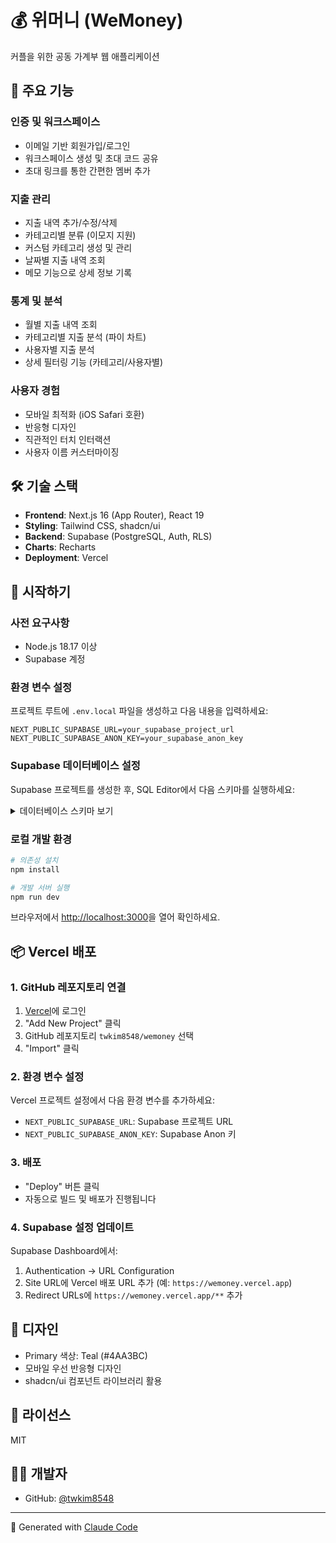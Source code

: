 # 💰 위머니 (WeMoney)

커플을 위한 공동 가계부 웹 애플리케이션

## 📱 주요 기능

### 인증 및 워크스페이스
- 이메일 기반 회원가입/로그인
- 워크스페이스 생성 및 초대 코드 공유
- 초대 링크를 통한 간편한 멤버 추가

### 지출 관리
- 지출 내역 추가/수정/삭제
- 카테고리별 분류 (이모지 지원)
- 커스텀 카테고리 생성 및 관리
- 날짜별 지출 내역 조회
- 메모 기능으로 상세 정보 기록

### 통계 및 분석
- 월별 지출 내역 조회
- 카테고리별 지출 분석 (파이 차트)
- 사용자별 지출 분석
- 상세 필터링 기능 (카테고리/사용자별)

### 사용자 경험
- 모바일 최적화 (iOS Safari 호환)
- 반응형 디자인
- 직관적인 터치 인터랙션
- 사용자 이름 커스터마이징

## 🛠 기술 스택

- **Frontend**: Next.js 16 (App Router), React 19
- **Styling**: Tailwind CSS, shadcn/ui
- **Backend**: Supabase (PostgreSQL, Auth, RLS)
- **Charts**: Recharts
- **Deployment**: Vercel

## 🚀 시작하기

### 사전 요구사항

- Node.js 18.17 이상
- Supabase 계정

### 환경 변수 설정

프로젝트 루트에 `.env.local` 파일을 생성하고 다음 내용을 입력하세요:

```env
NEXT_PUBLIC_SUPABASE_URL=your_supabase_project_url
NEXT_PUBLIC_SUPABASE_ANON_KEY=your_supabase_anon_key
```

### Supabase 데이터베이스 설정

Supabase 프로젝트를 생성한 후, SQL Editor에서 다음 스키마를 실행하세요:

<details>
<summary>데이터베이스 스키마 보기</summary>

```sql
-- 워크스페이스 테이블
CREATE TABLE workspaces (
  id UUID PRIMARY KEY DEFAULT gen_random_uuid(),
  name TEXT NOT NULL DEFAULT '우리의 가계부',
  invite_code TEXT UNIQUE NOT NULL,
  created_at TIMESTAMP WITH TIME ZONE DEFAULT NOW(),
  created_by UUID REFERENCES auth.users(id)
);

-- 워크스페이스 멤버 테이블
CREATE TABLE workspace_members (
  id UUID PRIMARY KEY DEFAULT gen_random_uuid(),
  workspace_id UUID NOT NULL REFERENCES workspaces(id) ON DELETE CASCADE,
  user_id UUID NOT NULL REFERENCES auth.users(id) ON DELETE CASCADE,
  display_name TEXT,
  joined_at TIMESTAMP WITH TIME ZONE DEFAULT NOW(),
  UNIQUE(workspace_id, user_id)
);

-- 카테고리 테이블
CREATE TABLE categories (
  id UUID PRIMARY KEY DEFAULT gen_random_uuid(),
  workspace_id UUID NOT NULL REFERENCES workspaces(id) ON DELETE CASCADE,
  name TEXT NOT NULL,
  emoji TEXT,
  is_default BOOLEAN DEFAULT false,
  created_by UUID REFERENCES auth.users(id),
  created_at TIMESTAMP WITH TIME ZONE DEFAULT NOW()
);

-- 지출 테이블
CREATE TABLE expenses (
  id UUID PRIMARY KEY DEFAULT gen_random_uuid(),
  workspace_id UUID NOT NULL REFERENCES workspaces(id) ON DELETE CASCADE,
  category_id UUID NOT NULL REFERENCES categories(id) ON DELETE RESTRICT,
  amount DECIMAL(15, 2) NOT NULL,
  memo TEXT,
  spent_at DATE NOT NULL,
  spent_by UUID NOT NULL REFERENCES auth.users(id),
  recorded_by UUID NOT NULL REFERENCES auth.users(id),
  created_at TIMESTAMP WITH TIME ZONE DEFAULT NOW(),
  updated_at TIMESTAMP WITH TIME ZONE DEFAULT NOW()
);

-- RLS 정책 설정
ALTER TABLE workspaces ENABLE ROW LEVEL SECURITY;
ALTER TABLE workspace_members ENABLE ROW LEVEL SECURITY;
ALTER TABLE categories ENABLE ROW LEVEL SECURITY;
ALTER TABLE expenses ENABLE ROW LEVEL SECURITY;

-- workspaces 정책
CREATE POLICY "Users can view their workspaces"
  ON workspaces FOR SELECT
  USING (
    id IN (
      SELECT workspace_id FROM workspace_members
      WHERE user_id = auth.uid()
    )
  );

CREATE POLICY "Users can insert workspaces"
  ON workspaces FOR INSERT
  WITH CHECK (created_by = auth.uid());

-- workspace_members 정책
CREATE POLICY "Users can view workspace members"
  ON workspace_members FOR SELECT
  USING (
    workspace_id IN (
      SELECT workspace_id FROM workspace_members
      WHERE user_id = auth.uid()
    )
  );

CREATE POLICY "Users can join workspaces"
  ON workspace_members FOR INSERT
  WITH CHECK (user_id = auth.uid());

CREATE POLICY "Users can update their display name"
  ON workspace_members FOR UPDATE
  USING (user_id = auth.uid());

-- categories 정책
CREATE POLICY "Users can view workspace categories"
  ON categories FOR SELECT
  USING (
    workspace_id IN (
      SELECT workspace_id FROM workspace_members
      WHERE user_id = auth.uid()
    )
  );

CREATE POLICY "Users can create categories"
  ON categories FOR INSERT
  WITH CHECK (
    workspace_id IN (
      SELECT workspace_id FROM workspace_members
      WHERE user_id = auth.uid()
    )
  );

CREATE POLICY "Users can delete categories"
  ON categories FOR DELETE
  USING (
    workspace_id IN (
      SELECT workspace_id FROM workspace_members
      WHERE user_id = auth.uid()
    )
  );

-- expenses 정책
CREATE POLICY "Users can view workspace expenses"
  ON expenses FOR SELECT
  USING (
    workspace_id IN (
      SELECT workspace_id FROM workspace_members
      WHERE user_id = auth.uid()
    )
  );

CREATE POLICY "Users can create expenses"
  ON expenses FOR INSERT
  WITH CHECK (
    workspace_id IN (
      SELECT workspace_id FROM workspace_members
      WHERE user_id = auth.uid()
    )
  );

CREATE POLICY "Users can update expenses"
  ON expenses FOR UPDATE
  USING (
    workspace_id IN (
      SELECT workspace_id FROM workspace_members
      WHERE user_id = auth.uid()
    )
  );

CREATE POLICY "Users can delete expenses"
  ON expenses FOR DELETE
  USING (
    workspace_id IN (
      SELECT workspace_id FROM workspace_members
      WHERE user_id = auth.uid()
    )
  );

-- 헬퍼 함수: 워크스페이스 생성 시 기본 카테고리 생성
CREATE OR REPLACE FUNCTION create_workspace_with_defaults(user_id UUID)
RETURNS VOID AS $$
DECLARE
  new_workspace_id UUID;
  invite_code TEXT;
BEGIN
  -- 고유한 초대 코드 생성
  invite_code := substr(md5(random()::text), 1, 8);

  -- 워크스페이스 생성
  INSERT INTO workspaces (name, invite_code, created_by)
  VALUES ('우리의 가계부', invite_code, user_id)
  RETURNING id INTO new_workspace_id;

  -- 생성자를 멤버로 추가
  INSERT INTO workspace_members (workspace_id, user_id)
  VALUES (new_workspace_id, user_id);

  -- 기본 카테고리 생성
  INSERT INTO categories (workspace_id, name, emoji, is_default, created_by)
  VALUES
    (new_workspace_id, '식비', '🍚', true, user_id),
    (new_workspace_id, '술/유흥', '🍺', true, user_id),
    (new_workspace_id, '카페/간식', '☕', true, user_id),
    (new_workspace_id, '생활/마트', '🛒', true, user_id);
END;
$$ LANGUAGE plpgsql SECURITY DEFINER;
```

</details>

### 로컬 개발 환경

```bash
# 의존성 설치
npm install

# 개발 서버 실행
npm run dev
```

브라우저에서 [http://localhost:3000](http://localhost:3000)을 열어 확인하세요.

## 📦 Vercel 배포

### 1. GitHub 레포지토리 연결

1. [Vercel](https://vercel.com)에 로그인
2. "Add New Project" 클릭
3. GitHub 레포지토리 `twkim8548/wemoney` 선택
4. "Import" 클릭

### 2. 환경 변수 설정

Vercel 프로젝트 설정에서 다음 환경 변수를 추가하세요:

- `NEXT_PUBLIC_SUPABASE_URL`: Supabase 프로젝트 URL
- `NEXT_PUBLIC_SUPABASE_ANON_KEY`: Supabase Anon 키

### 3. 배포

- "Deploy" 버튼 클릭
- 자동으로 빌드 및 배포가 진행됩니다

### 4. Supabase 설정 업데이트

Supabase Dashboard에서:
1. Authentication → URL Configuration
2. Site URL에 Vercel 배포 URL 추가 (예: `https://wemoney.vercel.app`)
3. Redirect URLs에 `https://wemoney.vercel.app/**` 추가

## 🎨 디자인

- Primary 색상: Teal (#4AA3BC)
- 모바일 우선 반응형 디자인
- shadcn/ui 컴포넌트 라이브러리 활용

## 📄 라이선스

MIT

## 👨‍💻 개발자

- GitHub: [@twkim8548](https://github.com/twkim8548)

---

🤖 Generated with [Claude Code](https://claude.com/claude-code)
